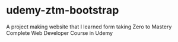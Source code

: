 # udemy-ztm-bootstrap
A project making website that I learned form taking Zero to Mastery Complete Web Developer Course in Udemy

